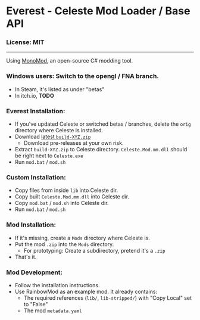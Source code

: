 # Everest - Celeste Mod Loader / Base API

### License: MIT

----

Using [MonoMod](https://github.com/0x0ade/MonoMod), an open-source C# modding tool.

### Windows users: Switch to the opengl / FNA branch.
- In Steam, it's listed as under "betas"
- In itch.io, **TODO**

### Everest Installation:
- If you've updated Celeste or switched betas / branches, delete the `orig` directory where Celeste is installed.
- Download [latest `build-XYZ.zip`](https://github.com/EverestAPI/Everest/releases)
    - Download pre-releases at your own risk.
- Extract `build-XYZ.zip` to Celeste directory. `Celeste.Mod.mm.dll` should be right next to `Celeste.exe`
- Run `mod.bat` / `mod.sh`

### Custom Installation:
- Copy files from inside `lib` into Celeste dir.
- Copy built `Celeste.Mod.mm.dll` into Celeste dir.
- Copy `mod.bat` / `mod.sh` into Celeste dir.
- Run `mod.bat` / `mod.sh`

### Mod Installation:
- If it's missing, create a `Mods` directory where Celeste is.
- Put the mod `.zip` into the `Mods` directory.
    - For prototyping: Create a subdirectory, pretend it's a `.zip`
- That's it.

### Mod Development:
- Follow the installation instructions.
- Use RainbowMod as an example mod. It already contains:
    - The required references (`lib/`, `lib-stripped/`) with "Copy Local" set to "False"
    - The mod `metadata.yaml`
